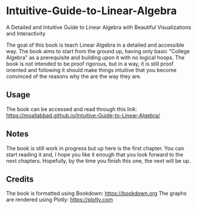 # Intuitive-Guide-to-Linear-Algebra
A Detailed and Intuitive Guide to Linear Algebra with Beautiful Visualizations and Interactivity

The goal of this book is teach Linear Algebra in a detailed and accessible way. The book aims to start from the ground up, having only basic "College Algebra" as a prerequisite and building upon it with no logical hoops. The book is not intended to be proof rigorous, but in a way, it is still proof oriented and following it should make things intuitive that you become convinced of the reasons why the are the way they are.

## Usage
The book can be accessed and read through this link:
https://moallabbad.github.io/Intuitive-Guide-to-Linear-Algebra/

## Notes
The book is still work in progress but up here is the first chapter. You can start reading it and, I hope you like it enough that you look forward to the next chapters. Hopefully, by the time you finish this one, the next will be up.

## Credits
The book is formatted using Bookdown: https://bookdown.org
The graphs are rendered using Plotly: https://plotly.com
